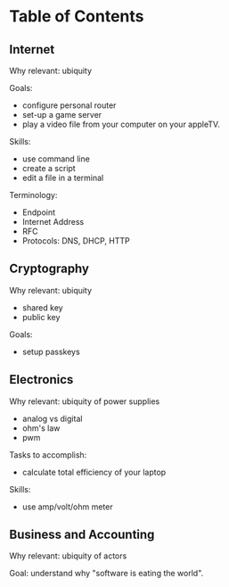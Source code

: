 # Table of Contents

## Internet

Why relevant: ubiquity

Goals:

* configure personal router
* set-up a game server
* play a video file from your computer on your appleTV.

Skills:

* use command line
* create a script
* edit a file in a terminal

Terminology:

* Endpoint
* Internet Address
* RFC
* Protocols: DNS, DHCP, HTTP

## Cryptography

Why relevant: ubiquity

* shared key
* public key

Goals:

* setup passkeys


## Electronics

Why relevant: ubiquity of power supplies

* analog vs digital
* ohm's law
* pwm

Tasks to accomplish:

* calculate total efficiency of your laptop

Skills:

* use amp/volt/ohm meter

## Business and Accounting

Why relevant: ubiquity of actors

Goal: understand why "software is eating the world".
